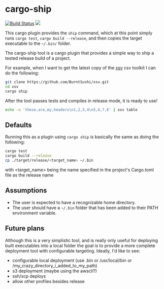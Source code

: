 # cargo-ship
[![Build Status](https://travis-ci.org/chills42/cargo-ship.svg)](https://travis-ci.org/chills42/cargo-ship)
[![](http://meritbadge.herokuapp.com/cargo-ship)](https://crates.io/crates/cargo-ship)

This cargo plugin provides the `ship` command, which at this point simply
runs `cargo test`, `cargo build --release`, and then copies the target
executable to the `~/.bin/` folder.

The cargo-ship tool is a cargo plugin that provides a simple way to ship
a tested release build of a project.

For example, when I want to get the latest copy of the [xsv](https://github.com/BurntSushi/xsv) csv toolkit I can do the following:

```bash
git clone https://github.com/BurntSushi/xsv.git
cd xsv
cargo ship
```

After the tool passes tests and compiles in release mode, it is ready to use!

```bash
echo -e 'these,are,my,headers\n1,2,3,4\n5,6,7,8' | xsv table
```

## Defaults

Running this as a plugin using `cargo ship` is basically the same as doing the following:

```bash
cargo test
cargo build --release
cp ./target/release/<target_name> ~/.bin
```

with <target_name> being the name specified in the project's Cargo.toml file as the release name

## Assumptions

- The user is expected to have a recognizable home directory.
- The user should have a `~/.bin` folder that has been added to their PATH environment variable.

## Future plans

Although this is a very simplistic tool, and is really only useful for deploying built executables into a local folder
the goal is to provide a more complete deployment tool with configurable targeting.
Ideally, I'd like to see:

- configurable local deployment (use .bin or /usr/local/bin or /my_crazy_directory_i_added_to_my_path)
- s3 deployment (maybe using the awscli?)
- ssh/scp deploys
- allow other profiles besides release

